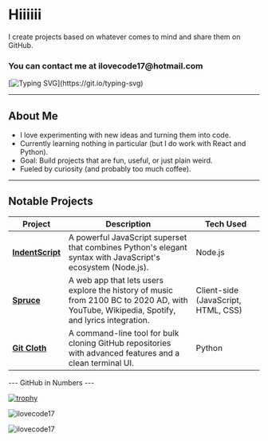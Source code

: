 <h1 align="left">Hiiiiii</h1>

I create projects based on whatever comes to mind and share them on GitHub. 

<h3 align="left">
  You can contact me at ilovecode17@hotmail.com
</h3>

[![Typing SVG](https://readme-typing-svg.demolab.com?font=Fira+Code&pause=1000&color=F70101&width=435&lines=Hello+World.)](https://git.io/typing-svg)

---

## About Me

- I love experimenting with new ideas and turning them into code.  
- Currently learning nothing in particular (but I do work with React and Python).  
- Goal: Build projects that are fun, useful, or just plain weird.  
- Fueled by curiosity (and probably too much coffee).

---

## Notable Projects

| Project | Description | Tech Used |
|----------|--------------|-----------|
| [**IndentScript**](https://github.com/ilovecode17/IndentScript) | A powerful JavaScript superset that combines Python's elegant syntax with JavaScript's ecosystem (Node.js). | Node.js |
| [**Spruce**](https://github.com/ilovecode17/Spruce) | A web app that lets users explore the history of music from 2100 BC to 2020 AD, with YouTube, Wikipedia, Spotify, and lyrics integration. | Client-side (JavaScript, HTML, CSS) |
| [**Git Cloth**](https://github.com/ilovecode17/GitCloth) | A command-line tool for bulk cloning GitHub repositories with advanced features and a clean terminal UI. | Python |

--- GitHub in Numbers ---

[![trophy](https://github-profile-trophy.vercel.app/?username=ryo-ma)](https://github.com/ryo-ma/github-profile-trophy)

![ilovecode17](https://github-readme-stats.vercel.app/api?username=ilovecode17&show_icons=true&theme=tokyonight&hide=issues)

![ilovecode17](https://github-readme-stats.vercel.app/api/top-langs?username=ilovecode17&show_icons=true&theme=tokyonight&layout=compact)